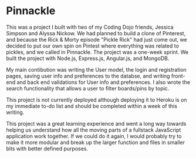 # Pinnackle

  This was a project I built with two of my Coding Dojo friends, Jessica Simpson and Alyssa Nickow.  We had planned to
build a clone of Pinterest, and because the Rick & Morty episode "Pickle Rick" had just come out, we decided to put our own
spin on Pintest where everything was related to pickles, and we called in Pinnackle.  The project was a one-week sprint. We
built the project with Node.js, Express.js, Angular.js, and MongoDB.

  My main contibution was writing the User model, the login and registration pages, saving user info and preferences to the
databse, and writing front-end and back end validations for User info and preferences.  I also wrote the search functionality
that allows a user to filter boards/pins by topic.

  This project is not currently deployed although deploying it to Heroku is on my immediate to-do list and should be completed
within a week of this writing.

  This project was a great learning experience and went a long way towards helping us understand how all the moving parts of
a fullstack JavaScript application work together.  If we could do it again, I would probably try to make it more modular and
break up the larger function and files in smaller bits with better defined purposes.
  

